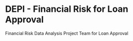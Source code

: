 # DEPI - Financial Risk for Loan Approval

Financial Risk Data Analysis Project Team for Loan Approval
